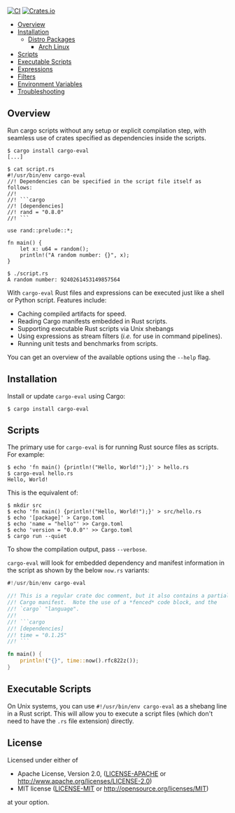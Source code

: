 [![CI](https://github.com/fornwall/cargo-eval/workflows/CI/badge.svg)](https://github.com/fornwall/cargo-eval/actions?query=workflow%3ACI)
[![Crates.io](https://img.shields.io/crates/v/cargo-eval.svg)](https://crates.io/crates/cargo-eval)

- [Overview](#overview)
- [Installation](#installation)
  - [Distro Packages](#distro-packages)
    - [Arch Linux](#arch-linux)
- [Scripts](#scripts)
- [Executable Scripts](#executable-scripts)
- [Expressions](#expressions)
- [Filters](#filters)
- [Environment Variables](#environment-variables)
- [Troubleshooting](#troubleshooting)

## Overview

Run cargo scripts without any setup or explicit compilation step, with seamless
use of crates specified as dependencies inside the scripts.

```console
$ cargo install cargo-eval
[...]

$ cat script.rs
#!/usr/bin/env cargo-eval
//! Dependencies can be specified in the script file itself as follows:
//!
//! ```cargo
//! [dependencies]
//! rand = "0.8.0"
//! ```

use rand::prelude::*;

fn main() {
    let x: u64 = random();
    println!("A random number: {}", x);
}

$ ./script.rs
A random number: 9240261453149857564
```

With `cargo-eval` Rust files and expressions can be executed just like a shell or Python script. Features include:

- Caching compiled artifacts for speed.
- Reading Cargo manifests embedded in Rust scripts.
- Supporting executable Rust scripts via Unix shebangs
- Using expressions as stream filters (*i.e.* for use in command pipelines).
- Running unit tests and benchmarks from scripts.

You can get an overview of the available options using the `--help` flag.

## Installation

Install or update `cargo-eval` using Cargo:

```console
$ cargo install cargo-eval
```

## Scripts

The primary use for `cargo-eval` is for running Rust source files as scripts. For example:

```console
$ echo 'fn main() {println!("Hello, World!");}' > hello.rs
$ cargo-eval hello.rs
Hello, World!
```

This is the equivalent of:
```console
$ mkdir src
$ echo 'fn main() {println!("Hello, World!");}' > src/hello.rs
$ echo '[package]' > Cargo.toml
$ echo 'name = "hello"' >> Cargo.toml
$ echo 'version = "0.0.0"' >> Cargo.toml
$ cargo run --quiet
```

To show the compilation output, pass `--verbose`.

`cargo-eval` will look for embedded dependency and manifest information in the
script as shown by the below `now.rs` variants:

```rust
#!/usr/bin/env cargo-eval

//! This is a regular crate doc comment, but it also contains a partial
//! Cargo manifest.  Note the use of a *fenced* code block, and the
//! `cargo` "language".
//!
//! ```cargo
//! [dependencies]
//! time = "0.1.25"
//! ```

fn main() {
    println!("{}", time::now().rfc822z());
}
```

## Executable Scripts

On Unix systems, you can use `#!/usr/bin/env cargo-eval` as a shebang line in
a Rust script.  This will allow you to execute a script files (which don't need
to have the `.rs` file extension) directly.

## License

Licensed under either of

 * Apache License, Version 2.0, ([LICENSE-APACHE](LICENSE-APACHE) or http://www.apache.org/licenses/LICENSE-2.0)
 * MIT license ([LICENSE-MIT](LICENSE-MIT) or http://opensource.org/licenses/MIT)

at your option.
